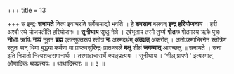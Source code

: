 +++
title = 13

+++
स इन्द्रः **सनायते** नित्य इवाचरति सर्वेषामाद्यो भवति । हे **शवसान** बलवन् **इन्द्र** **हरियोजनाय** । हरी अश्वौ रथे योजयतीति हरियोजनः । **सुनीथाय** सुष्ठु नेत्रे । एवंभूताय तस्मै तुभ्यं **गोतमः** गोतमस्य ऋषेः पुत्रः **नोधाः** ऋषिः **नव्यं** नूतनं **ब्रह्म** एतत्सूक्तरूपं स्तोत्रं **नः** अस्मदर्थम् **अतक्षत्** अकरोत् । अतोऽस्माभिरनेन स्तोत्रेण स्तुतः सन् धिया बुद्ध्या कर्मणा वा प्राप्तवसुरिन्द्रः प्रातःकाले **मक्षु** शीघ्रं **जगम्यात्** आगच्छतु ॥ सनायते । सना इति निपातो नित्यशब्दसमानार्थः । तस्मादाचारार्थे क्यङ्प्रत्ययः । सुनीथाय । ‘णीञ् प्रापणे ' इत्यस्मात् औणादिकः थक्प्रत्ययः । थाथादिस्वरः ॥ ॥ ३ ॥
